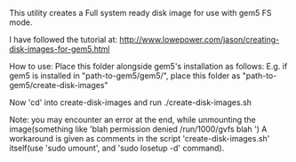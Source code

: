 This utility creates a Full system ready disk image for use with gem5 FS mode.

I have followed the tutorial at:
http://www.lowepower.com/jason/creating-disk-images-for-gem5.html

How to use:
Place this folder alongside gem5's installation as follows:
E.g. if gem5 is installed in "path-to-gem5/gem5/", place this folder as "path-to-gem5/create-disk-images"		

Now 'cd' into create-disk-images and run ./create-disk-images.sh

Note: you may encounter an error at the end, while unmounting the image(something like 'blah permission denied /run/1000/gvfs blah ') A workaround is given as comments in the script 'create-disk-images.sh' itself(use 'sudo umount', and 'sudo losetup -d' command).
